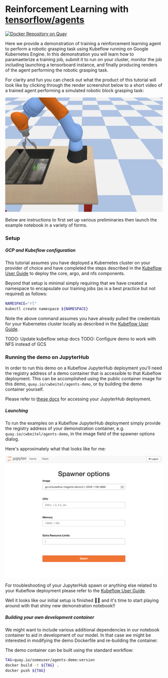 # Reinforcement Learning with [tensorflow/agents](https://github.com/tensorflow/agents)

[![Docker Repository on Quay](https://quay.io/repository/cwbeitel/agents-demo/status "Docker Repository on Quay")](https://quay.io/repository/cwbeitel/agents-demo)

Here we provide a demonstration of training a reinforcement learning agent to perform a robotic grasping task using Kubeflow running on Google Kubernetes Engine. In this demonstration you will learn how to paramaeterize a training job, submit it to run on your cluster, monitor the job including launching a tensorboard instance, and finally producing renders of the agent performing the robotic grasping task.

For clarity and fun you can check out what the product of this tutorial will look like by clicking through the render screenshot below to a short video of a trained agent performing a simulated robotic block grasping task:

[![](demo/render_preview.png)](https://youtu.be/0X0w5XOtcHw)

Below are instructions to first set up various preliminaries then launch the example notebook in a variety of forms.

### Setup

##### GCP and Kubeflow configuration

This tutorial assumes you have deployed a Kubernetes cluster on your provider of choice and have completed the steps described in the [Kubeflow User Guide](https://github.com/kubeflow/kubeflow/blob/master/user_guide.md) to deploy the core, argo, and nfs components.

Beyond that setup is minimal simply requiring that we have created a namespace to encapsulate our training jobs (as is a best practice but not required) as follows:

```bash
NAMESPACE="rl"
kubectl create namespace ${NAMESPACE}
```

Note the above command assumes you have already pulled the credentials for your Kubernetes cluster locally as described in the [Kubeflow User Guide](https://github.com/kubeflow/kubeflow/blob/master/user_guide.md).

TODO: Update kubeflow setup docs
TODO: Configure demo to work with NFS instead of GCS

### Running the demo on JupyterHub

In order to run this demo on a Kubeflow JupyterHub deployment you'll need the registry address of a demo container that is accessible to that Kubeflow deployment. This can be accomplished using the public container image for this demo, `quay.io/cwbeitel/agents-demo`, or by building the demo container yourself.

Please refer to [these docs](https://github.com/kubeflow/kubeflow/blob/master/user_guide.md) for accessing your JupyterHub deployment.

##### Launching

To run the examples on a Kubeflow JupyterHub deployment simply provide the registry address of your demonstration container, e.g. `quay.io/cwbeitel/agents-demo`, in the image field of the spawner options dialog.

Here's approximately what that looks like for me:

![](demo/jhub-spawn.png)

For troubleshooting of your JupyterHub spawn or anything else related to your Kubeflow deployment please refer to the [Kubeflow User Guide](https://github.com/kubeflow/kubeflow/blob/master/user_guide.md).

Well it looks like our initial setup is finished 🎉🎉 and it's time to start playing around with that shiny new demonstration notebook!!

##### Building your own development container

We might want to include various additional dependencies in our notebook container to aid in development of our model. In that case we might be interested in modifying the demo Dockerfile and re-building the container.

The demo container can be built using the standard workflow:

```bash
TAG=quay.io/someuser/agents-demo:version
docker build -t ${TAG} .
docker push ${TAG}
```
